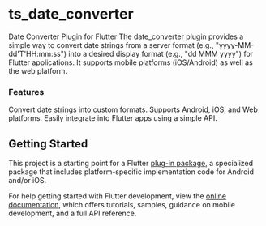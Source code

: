 # ts_date_converter

Date Converter Plugin for Flutter
The date_converter plugin provides a simple way to convert date strings from a server format (e.g., "yyyy-MM-dd'T'HH:mm:ss") into a desired display format (e.g., "dd MMM yyyy") for Flutter applications. 
It supports mobile platforms (iOS/Android) as well as the web platform.

<h3> Features </h3>
Convert date strings into custom formats.
Supports Android, iOS, and Web platforms.
Easily integrate into Flutter apps using a simple API.



## Getting Started

This project is a starting point for a Flutter
[plug-in package](https://flutter.dev/developing-packages/),
a specialized package that includes platform-specific implementation code for
Android and/or iOS.

For help getting started with Flutter development, view the
[online documentation](https://flutter.dev/docs), which offers tutorials,
samples, guidance on mobile development, and a full API reference.

